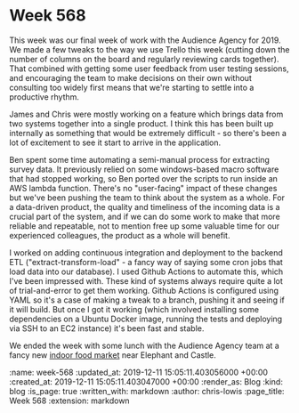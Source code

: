Week 568
========

This week was our final week of work with the Audience Agency for 2019. We made a few tweaks to the way we use Trello this week (cutting down the number of columns on the board and regularly reviewing cards together). That combined with getting some user feedback from user testing sessions, and encouraging the team to make decisions on their own without consulting too widely first means that we're starting to settle into a productive rhythm.

James and Chris were mostly working on a feature which brings data from two systems together into a single product. I think this has been built up internally as something that would be extremely difficult - so there's been a lot of excitement to see it start to arrive in the application.

Ben spent some time automating a semi-manual process for extracting survey data. It previously relied on some windows-based macro software that had stopped working, so Ben ported over the scripts to run inside an AWS lambda function. There's no "user-facing" impact of these changes but we've been pushing the team to think about the system as a whole. For a data-driven product, the quality and timeliness of the incoming data is a crucial part of the system, and if we can do some work to make that more reliable and repeatable, not to mention free up some valuable time for our experienced colleagues, the product as a whole will benefit.

I worked on adding continuous integration and deployment to the backend ETL ("extract-transform-load" - a fancy way of saying some cron jobs that load data into our database). I used Github Actions to automate this, which I've been  impressed with. These kind of systems always require quite a lot of trial-and-error to get them working. Github Actions is configured using YAML so it's a case of making a tweak to a branch, pushing it and seeing if it will build. But once I got it working (which involved installing some dependencies on a Ubuntu Docker image, running the tests and deploying via SSH to an EC2 instance) it's been fast and stable.

We ended the week with some lunch with the Audience Agency team at a fancy new [indoor food market](https://www.mercatometropolitano.com/mmarketplace/elephant-and-castle/) near Elephant and Castle.

<!-- add content here -->

:name: week-568
:updated_at: 2019-12-11 15:05:11.403056000 +00:00
:created_at: 2019-12-11 15:05:11.403047000 +00:00
:render_as: Blog
:kind: blog
:is_page: true
:written_with: markdown
:author: chris-lowis
:page_title: Week 568
:extension: markdown
